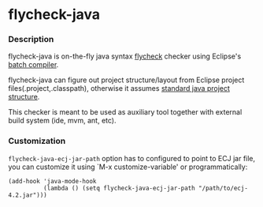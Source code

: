 
flycheck-java
=============
### Description

flycheck-java is on-the-fly java syntax [flycheck](https://github.com/flycheck/flycheck) checker using Eclipse's [batch compiler](http://help.eclipse.org/juno/index.jsp?topic=%2Forg.eclipse.jdt.doc.user%2Ftasks%2Ftask-using_batch_compiler.htm).

flycheck-java can figure out project structure/layout from Eclipse project files(.project,.classpath), otherwise it assumes [standard java project structure](http://maven.apache.org/guides/introduction/introduction-to-the-standard-directory-layout.html).

This checker is meant to be used as auxiliary tool together with external build system (ide, mvm, ant, etc).

### Customization 

`flycheck-java-ecj-jar-path` option has to configured to point to ECJ jar file, you can customize it using `M-x customize-variable' or programmatically:

```
(add-hook 'java-mode-hook
          (lambda () (setq flycheck-java-ecj-jar-path "/path/to/ecj-4.2.jar")))
```


